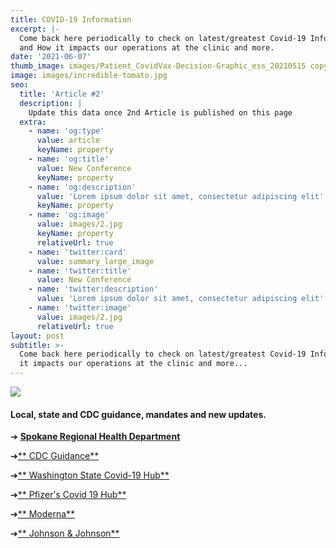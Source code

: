 ```yaml
---
title: COVID-19 Information
excerpt: |-
  Come back here periodically to check on latest/greatest Covid-19 Info 
  and How it impacts our operations at the clinic and more.
date: '2021-06-07'
thumb_image: images/Patient_CovidVax-Decision-Graphic_ess_20210515 copy.png
image: images/incredible-tomato.jpg
seo:
  title: 'Article #2'
  description: |
    Update this data once 2nd Article is published on this page
  extra:
    - name: 'og:type'
      value: article
      keyName: property
    - name: 'og:title'
      value: New Conference
      keyName: property
    - name: 'og:description'
      value: 'Lorem ipsum dolor sit amet, consectetur adipiscing elit'
      keyName: property
    - name: 'og:image'
      value: images/2.jpg
      keyName: property
      relativeUrl: true
    - name: 'twitter:card'
      value: summary_large_image
    - name: 'twitter:title'
      value: New Conference
    - name: 'twitter:description'
      value: 'Lorem ipsum dolor sit amet, consectetur adipiscing elit'
    - name: 'twitter:image'
      value: images/2.jpg
      relativeUrl: true
layout: post
subtitle: >-
  Come back here periodically to check on latest/greatest Covid-19 Info and How
  it impacts our operations at the clinic and more...
---
```

![](/\_static/app-assets/Patient_CovidVax-Decision-Graphic_ess\_20210515%20copy.png)

#### Local, state and CDC guidance, mandates and new updates.

➔ [**Spokane Regional Health Department**](https://srhd.org/)

➔[** CDC Guidance**](https://www.cdc.gov/coronavirus/2019-ncov/index.html)

➔[** Washington State Covid-19 Hub**](https://coronavirus.wa.gov/)

➔[** Pfizer's Covid 19 Hub**](https://www.pfizer.com/science/coronavirus)

➔[** Moderna**](https://www.modernatx.com/covid-19-resources/publications-and-external-resources)

➔[** Johnson & Johnson**](https://www.jnj.com/covid-19)
